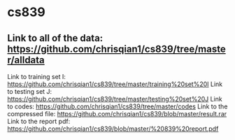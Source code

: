 # cs839
## Link to all of the data: https://github.com/chrisqian1/cs839/tree/master/alldata 
Link to training set I: https://github.com/chrisqian1/cs839/tree/master/training%20set%20I
Link to testing set J: https://github.com/chrisqian1/cs839/tree/master/testing%20set%20J
Link to codes: https://github.com/chrisqian1/cs839/tree/master/codes
Link to the compressed file: https://github.com/chrisqian1/cs839/blob/master/result.rar
Link to the report pdf: https://github.com/chrisqian1/cs839/blob/master/%20839%20report.pdf
